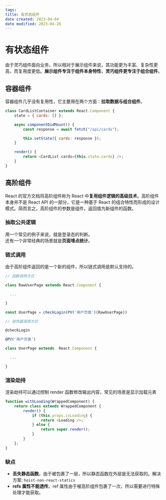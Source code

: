 ```yaml
---
tags:
title: 有状态组件
date created: 2023-04-04
date modified: 2023-04-26
---
```


# 有状态组件

由于灵巧组件面向业务，所以相对于展示组件来说，其功能更为丰富、复杂性更高，而复用度更低。**展示组件专注于组件本身特性**，**灵巧组件更专注于组合组件**。

## 容器组件

容器组件几乎没有复用性，它主要用在两个方面：**拉取数据与组合组件**。

```js
class CardListContainer extends React.Component {
	state = { cards: [] };

	async componentDidMount() {
		const response = await fetch("/api/cards");

		this.setState({ cards: response });
	}

	render() {
		return <CardList cards={this.state.cards} />;
	}
}
```

## **高阶组件**

React 的官方文档将高阶组件称为 React 中**复用组件逻辑的高级技术**。高阶组件本身并不是 React API 的一部分，它是一种基于 React 的组合特性而形成的设计模式。简而言之，高阶组件的参数是组件，返回值为新组件的函数。

### **抽取公共逻辑**

用一个常见的例子来说，就是登录态的判断。  
还有一个非常经典的场景就是**页面埋点统计**。

### **链式调用**

由于高阶组件返回的是一个新的组件，所以链式调用是默认支持的。

```js
// 函数调用方式

class RawUserPage extends React.Component {

  ...

}

const UserPage = checkLogin(PV('用户页面')(RawUserPage))

// 装饰器调用方式

@checkLogin

@PV('用户页面')

class UserPage extends  React.Component {

  ...

}


```

### **渲染劫持**

渲染劫持可以通过控制 render 函数修改输出内容，常见的场景是显示加载元素

```js
function withLoading(WrappedComponent) {
	return class extends WrappedComponent {
		render() {
			if (this.props.isLoading) {
				return <Loading />;
			} else {
				return super.render();
			}
		}
	};
}
```

### 缺点

- **丢失静态函数**。由于被包裹了一层，所以静态函数在外层是无法获取的。解决方案: `hoist-non-react-statics`
- **refs 属性不能透传**。ref 属性由于被高阶组件包裹了一次，所以需要进行特殊处理才能获取。
